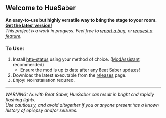 ## Welcome to HueSaber
**An easy-to-use but highly versatile way to bring the stage to your room.  [Get the latest version!](https://github.com/TakingFire/HueSaber/releases/latest)**\
*This project is a work in progress. Feel free to [report a bug](https://github.com/TakingFire/HueSaber/issues/new?assignees=&labels=bug&template=bug_report.md), or [request a feature](https://github.com/TakingFire/HueSaber/issues/new?assignees=&labels=enhancement&template=feature_request.md).*

### To Use:
1. Install [http-status](https://github.com/opl-/beatsaber-http-status) using your method of choice. ([ModAssistant](https://github.com/Assistant/ModAssistant) recommended)
   - Ensure the mod is up to date after any Beat Saber updates!
2. Download the latest executable from the [releases](https://github.com/TakingFire/HueSaber/releases/latest) page.
2. Enjoy! No installation required.

---
*WARNING: As with Beat Saber, HueSaber can result in bright and rapidly flashing lights.\
Use cautiously, and avoid altogether if you or anyone present has a known history of epilepsy and/or seizures.*
